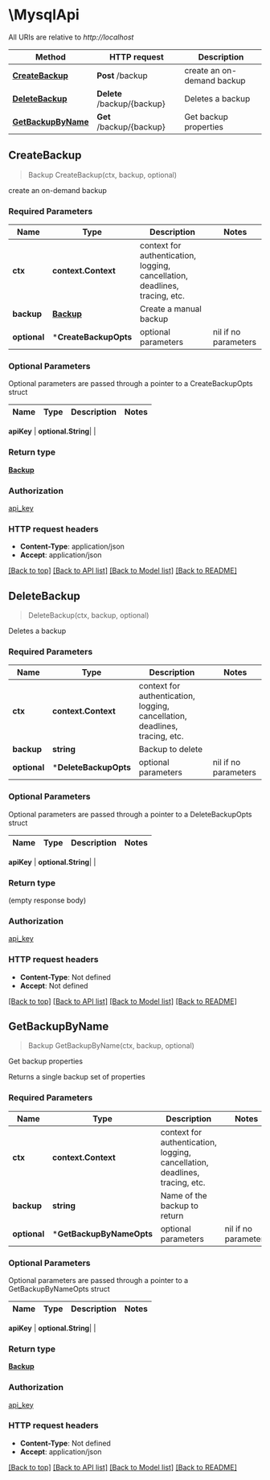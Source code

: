 # \MysqlApi

All URIs are relative to *http://localhost*

Method | HTTP request | Description
------------- | ------------- | -------------
[**CreateBackup**](MysqlApi.md#CreateBackup) | **Post** /backup | create an on-demand backup
[**DeleteBackup**](MysqlApi.md#DeleteBackup) | **Delete** /backup/{backup} | Deletes a backup
[**GetBackupByName**](MysqlApi.md#GetBackupByName) | **Get** /backup/{backup} | Get backup properties



## CreateBackup

> Backup CreateBackup(ctx, backup, optional)

create an on-demand backup

### Required Parameters


Name | Type | Description  | Notes
------------- | ------------- | ------------- | -------------
**ctx** | **context.Context** | context for authentication, logging, cancellation, deadlines, tracing, etc.
**backup** | [**Backup**](Backup.md)| Create a manual backup | 
 **optional** | ***CreateBackupOpts** | optional parameters | nil if no parameters

### Optional Parameters

Optional parameters are passed through a pointer to a CreateBackupOpts struct


Name | Type | Description  | Notes
------------- | ------------- | ------------- | -------------

 **apiKey** | **optional.String**|  | 

### Return type

[**Backup**](Backup.md)

### Authorization

[api_key](../README.md#api_key)

### HTTP request headers

- **Content-Type**: application/json
- **Accept**: application/json

[[Back to top]](#) [[Back to API list]](../README.md#documentation-for-api-endpoints)
[[Back to Model list]](../README.md#documentation-for-models)
[[Back to README]](../README.md)


## DeleteBackup

> DeleteBackup(ctx, backup, optional)

Deletes a backup

### Required Parameters


Name | Type | Description  | Notes
------------- | ------------- | ------------- | -------------
**ctx** | **context.Context** | context for authentication, logging, cancellation, deadlines, tracing, etc.
**backup** | **string**| Backup to delete | 
 **optional** | ***DeleteBackupOpts** | optional parameters | nil if no parameters

### Optional Parameters

Optional parameters are passed through a pointer to a DeleteBackupOpts struct


Name | Type | Description  | Notes
------------- | ------------- | ------------- | -------------

 **apiKey** | **optional.String**|  | 

### Return type

 (empty response body)

### Authorization

[api_key](../README.md#api_key)

### HTTP request headers

- **Content-Type**: Not defined
- **Accept**: Not defined

[[Back to top]](#) [[Back to API list]](../README.md#documentation-for-api-endpoints)
[[Back to Model list]](../README.md#documentation-for-models)
[[Back to README]](../README.md)


## GetBackupByName

> Backup GetBackupByName(ctx, backup, optional)

Get backup properties

Returns a single backup set of properties

### Required Parameters


Name | Type | Description  | Notes
------------- | ------------- | ------------- | -------------
**ctx** | **context.Context** | context for authentication, logging, cancellation, deadlines, tracing, etc.
**backup** | **string**| Name of the backup to return | 
 **optional** | ***GetBackupByNameOpts** | optional parameters | nil if no parameters

### Optional Parameters

Optional parameters are passed through a pointer to a GetBackupByNameOpts struct


Name | Type | Description  | Notes
------------- | ------------- | ------------- | -------------

 **apiKey** | **optional.String**|  | 

### Return type

[**Backup**](Backup.md)

### Authorization

[api_key](../README.md#api_key)

### HTTP request headers

- **Content-Type**: Not defined
- **Accept**: application/json

[[Back to top]](#) [[Back to API list]](../README.md#documentation-for-api-endpoints)
[[Back to Model list]](../README.md#documentation-for-models)
[[Back to README]](../README.md)

